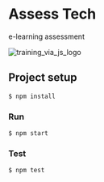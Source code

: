 # Assess Tech

e-learning assessment

![training_via_js_logo](https://user-images.githubusercontent.com/37618836/50683939-c5291780-100b-11e9-8bbc-0ba27ca28872.png)

## Project setup

```
$ npm install
```

### Run

```
$ npm start
```

### Test

```
$ npm test
```
